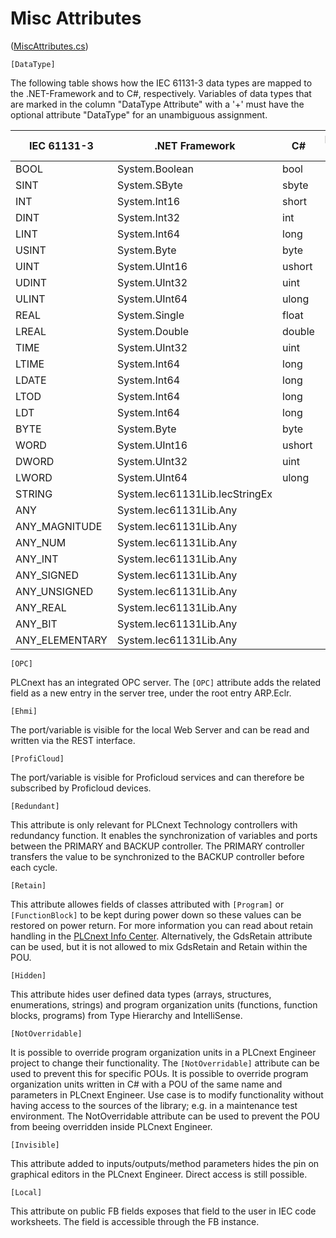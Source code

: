 # Misc Attributes

([MiscAttributes.cs](MiscAttributes.cs))

`[DataType]`

The following table shows how the IEC 61131-3 data types
are mapped to the .NET-Framework and to C#, respectively.
Variables of data types that are marked in the column "DataType Attribute" with
a '+' must have the optional attribute "DataType" for an unambiguous assignment.

| IEC 61131-3       | .NET Framework                 | C#     | DataType Attribute  |
|-------------------|--------------------------------|--------|-----------|
|    BOOL           | System.Boolean                 | bool   |     -     |
|    SINT           | System.SByte                   | sbyte  |     -     |
|    INT            | System.Int16                   | short  |     -     |
|    DINT           | System.Int32                   | int    |     -     |
|    LINT           | System.Int64                   | long   |     -     |
|    USINT          | System.Byte                    | byte   |     -     |
|    UINT           | System.UInt16                  | ushort |     -     |
|    UDINT          | System.UInt32                  | uint   |     -     |
|    ULINT          | System.UInt64                  | ulong  |     -     |
|    REAL           | System.Single                  | float  |     -     |
|    LREAL          | System.Double                  | double |     -     |
|    TIME           | System.UInt32                  | uint   |     +     |
|    LTIME          | System.Int64                   | long   |     +     |
|    LDATE          | System.Int64                   | long   |     +     |
|    LTOD           | System.Int64                   | long   |     +     |
|    LDT            | System.Int64                   | long   |     +     |
|    BYTE           | System.Byte                    | byte   |     +     |
|    WORD           | System.UInt16                  | ushort |     +     |
|    DWORD          | System.UInt32                  | uint   |     +     |
|    LWORD          | System.UInt64                  | ulong  |     +     |
|    STRING         | System.Iec61131Lib.IecStringEx |  |     -     |
|    ANY            | System.Iec61131Lib.Any         |  |     +     |
|    ANY_MAGNITUDE  | System.Iec61131Lib.Any         |  |     +     |
|    ANY_NUM        | System.Iec61131Lib.Any         |  |     +     |
|    ANY_INT        | System.Iec61131Lib.Any         |  |     +     |
|    ANY_SIGNED     | System.Iec61131Lib.Any         |  |     +     |
|    ANY_UNSIGNED   | System.Iec61131Lib.Any         |  |     +     |
|    ANY_REAL       | System.Iec61131Lib.Any         |  |     +     |
|    ANY_BIT        | System.Iec61131Lib.Any         |  |     +     |
|    ANY_ELEMENTARY | System.Iec61131Lib.Any         |  |     +     |

`[OPC]`

PLCnext has an integrated OPC server. The `[OPC]` attribute adds the related field as a new entry in the server tree, under the root entry ARP.Eclr.

`[Ehmi]`

The port/variable is visible for the local Web Server and can be read and written via the REST interface.

`[ProfiCloud]`

The port/variable is visible for Proficloud services and can therefore be subscribed by Proficloud devices.

`[Redundant]`

This attribute is only relevant for PLCnext Technology controllers with redundancy function. It enables the synchronization of variables and ports between the PRIMARY and BACKUP controller. The PRIMARY controller transfers the value to be synchronized to the BACKUP controller before each cycle.

`[Retain]`

This attribute allowes fields of classes attributed with `[Program]` or `[FunctionBlock]` to be kept during power down so these values can be restored on power return. For more information you can read about retain handling in the [PLCnext Info Center](https://www.plcnext.help/te/PLCnext_Runtime/Extended_retain_handling.htm). Alternatively, the GdsRetain attribute can be used, but it is not allowed to mix GdsRetain and Retain within the POU.

`[Hidden]`

This attribute hides user defined data types (arrays, structures, enumerations, strings) and program organization units (functions, function blocks, programs) from Type Hierarchy and IntelliSense.

`[NotOverridable]`

It is possible to override program organization units in a PLCnext Engineer project to change their functionality. The `[NotOverridable]` attribute can be used to prevent this for specific POUs. It is possible to override program organization units written in C# with a POU of the same name and parameters in PLCnext Engineer. Use case is to modify functionality without having access to the sources of the library; e.g. in a maintenance test environment. The NotOverridable attribute can be used to prevent the POU from beeing overridden inside PLCnext Engineer.

`[Invisible]`

This attribute added to inputs/outputs/method parameters hides the pin on graphical editors in the PLCnext Engineer. Direct access is still possible.

`[Local]`

This attribute on public FB fields exposes that field to the user in IEC code worksheets. The field is accessible through the FB instance.
